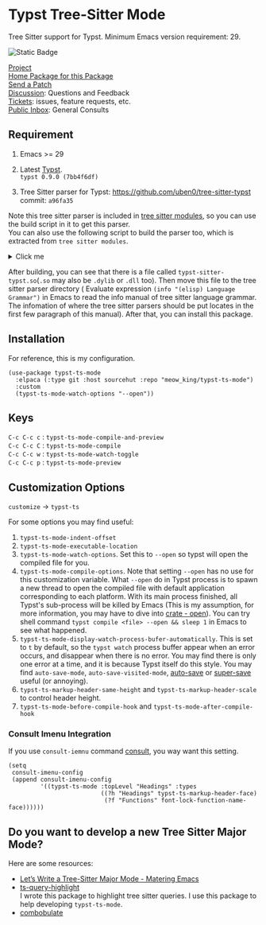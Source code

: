 # Typst Tree-Sitter Mode

Tree Sitter support for Typst. Minimum Emacs version requirement: 29.  

![Static Badge](https://img.shields.io/badge/Made_with-Emacs-purple)

[Project](https://sr.ht/~meow_king/typst-mode)  
[Home Package for this Package](https://git.sr.ht/~meow_king/typst-ts-mode)  
[Send a Patch](https://lists.sr.ht/~meow_king/dev)  
[Discussion](https://lists.sr.ht/~meow_king/discussion): Questions and Feedback  
[Tickets](https://todo.sr.ht/~meow_king/typst-ts-mode): issues, feature requests, etc.  
[Public Inbox](https://lists.sr.ht/~meow_king/public-inbox): General Consults

## Requirement

1. Emacs >= 29

2. Latest [Typst](https://github.com/typst/typst).  
`typst 0.9.0 (7bb4f6df)`

3. Tree Sitter parser for Typst: https://github.com/uben0/tree-sitter-typst  
commit: `a96fa35`

Note this tree sitter parser is included in [tree sitter modules](https://github.com/casouri/tree-sitter-module), so you can use the build script 
in it to get this parser.  
You can also use the following script to build the parser too, which is extracted 
from `tree sitter modules`.  
<details>
  <summary>Click me</summary>
  
*Note*, you should change the extension of `libtree-sitter-typst.so` from `so` to `dylib`(Darwin) or 
`dll`(Windows) to match your system specification.

```shell
git clone --depth=1 --single-branch -b master git@github.com:uben0/tree-sitter-typst.git

cd tree-sitter-typst/src
cc -fPIC -c -I. parser.c

# Compile scanner.c.
if test -f scanner.c
then
    cc -fPIC -c -I. scanner.c
fi

# Compile scanner.cc.
if test -f scanner.cc
then
    c++ -fPIC -I. -c scanner.cc
fi

# Link.
if test -f scanner.cc
then
    c++ -fPIC -shared *.o -o "libtree-sitter-typst.so"
else
    cc -fPIC -shared *.o -o "libtree-sitter-typst.so"
fi
```

</details>


After building, you can see that there is a file called `typst-sitter-typst.so`(`.so` may also be `.dylib` or `.dll` too). Then move this file to the tree sitter parser directory ( Evaluate expression `(info "(elisp) Language Grammar")` in Emacs to read the info manual of tree sitter language grammar. The infomation of where the tree sitter parsers should be put locates in the first few paragraph of this manual). After that, you can install this package. 

## Installation

For reference, this is my configuration.
``` emacs-lisp
(use-package typst-ts-mode
  :elpaca (:type git :host sourcehut :repo "meow_king/typst-ts-mode")
  :custom
  (typst-ts-mode-watch-options "--open"))
```

## Keys

`C-c C-c c` : `typst-ts-mode-compile-and-preview`  
`C-c C-c C` : `typst-ts-mode-compile`  
`C-c C-c w` : `typst-ts-mode-watch-toggle`  
`C-c C-c p` : `typst-ts-mode-preview`  

## Customization Options

`customize` -> `typst-ts`

For some options you may find useful:
1. `typst-ts-mode-indent-offset`
2. `typst-ts-mode-executable-location`
3. `typst-ts-mode-watch-options`. Set this to `--open` so typst will open the compiled
file for you.
4. `typst-ts-mode-compile-options`. Note that setting `--open` has no use for this
customization variable. What `--open` do in Typst process is to spawn a new thread 
to open the compiled file with default application corresponding to each platform. With its
main process finished,  all Typst's sub-process will be killed by Emacs (This is my assumption,
for more information, you may have to dive into [crate - open](https://crates.io/crates/open)).
You can try shell command `typst compile <file> --open && sleep 1` in Emacs to see what happened. 
5. `typst-ts-mode-display-watch-process-bufer-automatically`. This is set to `t` by
default, so the `typst watch` process buffer appear when an error occurs, and disappear
when there is no error. You may find there is only one error at a time, and it is
because Typst itself do this style. You may find `auto-save-mode`, `auto-save-visited-mode`, [auto-save](https://github.com/manateelazycat/auto-save) or [super-save](https://github.com/bbatsov/super-save) useful (or annoying).
6. `typst-ts-markup-header-same-height` and `typst-ts-markup-header-scale` to control header height. 
7. `typst-ts-mode-before-compile-hook` and `typst-ts-mode-after-compile-hook`

### Consult Imenu Integration
If you use `consult-iemnu`
command [consult](https://github.com/minad/consult), you way want this setting.
``` emacs-lisp
(setq
 consult-imenu-config
 (append consult-imenu-config
         '((typst-ts-mode :topLevel "Headings" :types
                          ((?h "Headings" typst-ts-markup-header-face)
                           (?f "Functions" font-lock-function-name-face))))))
```

## Do you want to develop a new Tree Sitter Major Mode?

Here are some resources:
- [Let’s Write a Tree-Sitter Major Mode - Matering Emacs](https://www.masteringemacs.org/article/lets-write-a-treesitter-major-mode)
- [ts-query-highlight](https://sr.ht/~meow_king/ts-query-highlight/)  
  I wrote this package to highlight tree sitter queries. I use this package to help
developing `typst-ts-mode`.
- [combobulate](https://github.com/mickeynp/combobulate)
